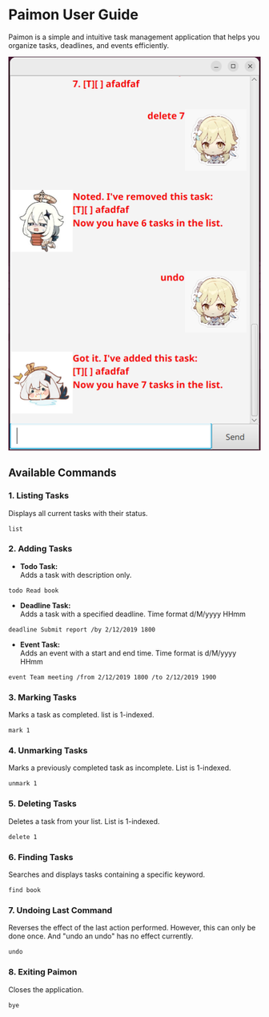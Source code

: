 # Paimon User Guide

Paimon is a simple and intuitive task management application that helps you organize tasks, deadlines, and events efficiently.

![Paimon Screenshot](Ui.png)

## Available Commands

### 1. Listing Tasks
Displays all current tasks with their status.
```
list
```

### 2. Adding Tasks

- **Todo Task:**  
Adds a task with description only.
```
todo Read book
```

- **Deadline Task:**  
Adds a task with a specified deadline. Time format d/M/yyyy HHmm
```
deadline Submit report /by 2/12/2019 1800
```

- **Event Task:**  
Adds an event with a start and end time. Time format is d/M/yyyy HHmm
```
event Team meeting /from 2/12/2019 1800 /to 2/12/2019 1900
```

### 3. Marking Tasks
Marks a task as completed. list is 1-indexed.
```
mark 1
```

### 4. Unmarking Tasks
Marks a previously completed task as incomplete. List is 1-indexed.
```
unmark 1
```

### 5. Deleting Tasks
Deletes a task from your list. List is 1-indexed.
```
delete 1
```

### 6. Finding Tasks
Searches and displays tasks containing a specific keyword.
```
find book
```

### 7. Undoing Last Command
Reverses the effect of the last action performed. However, this can only be done once. And "undo an undo" has no effect currently.
```
undo
```

### 8. Exiting Paimon
Closes the application.
```
bye
```
